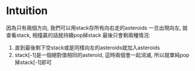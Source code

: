 # Intuition

因為只有兩個方向, 我們可以用stack存所有向右走的asteroids
一旦出現向左, 就查看stack, 相撞贏的話就持續pop掉stack
最後只會剩兩種情況:
1. 直到最後剩下空stack或是同樣向左的asteroids就加入asteroids
2. stack[-1]是一個絕對值相同的asteroid, 這時兩個會一起消滅, 所以就單純pop掉stack[-1]即可